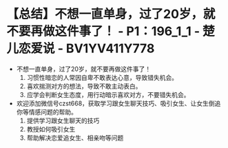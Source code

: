 # 【总结】不想一直单身，过了20岁，就不要再做这件事了！ - P1：196_1_1 - 楚儿恋爱说 - BV1YV411Y778

-   不想一直单身，过了20岁，就不要再做这件事了！
    1.  习惯性暗恋的人常因自卑不敢表达心意，导致错失机会。
    2.  喜欢揣测对方的想法，导致不敢主动表白。
    3.  应学会判断女生态度，用行动暗示喜欢对方，不要错失机会。
-   欢迎添加微信号czst668，获取学习跟女生聊天技巧、吸引女生、让女生倒追你等情感问题的帮助。
    1.  提供学习跟女生聊天的技巧
    2.  教授如何吸引女生
    3.  帮助解决恋爱追女生、相亲吻等问题